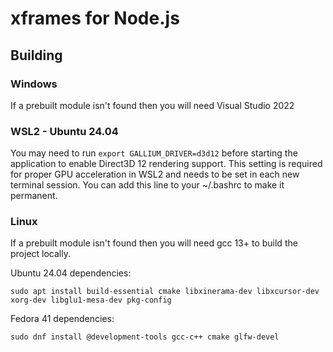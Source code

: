 # xframes for Node.js

## Building

### Windows

If a prebuilt module isn't found then you will need Visual Studio 2022

### WSL2 - Ubuntu 24.04

You may need to run `export GALLIUM_DRIVER=d3d12` before starting the application to enable Direct3D 12 rendering support.
This setting is required for proper GPU acceleration in WSL2 and needs to be set in each new terminal session.
You can add this line to your ~/.bashrc to make it permanent.

### Linux

If a prebuilt module isn't found then you will need gcc 13+ to build the project locally.

Ubuntu 24.04 dependencies:

`sudo apt install build-essential cmake libxinerama-dev libxcursor-dev xorg-dev libglu1-mesa-dev pkg-config`

Fedora 41 dependencies:

`sudo dnf install @development-tools gcc-c++ cmake glfw-devel`